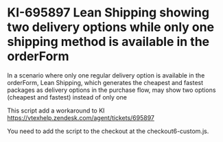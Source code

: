 # KI-695897 Lean Shipping showing two delivery options while only one shipping method is available in the orderForm
In a scenario where only one regular delivery option is available in the orderForm, Lean Shipping, which generates the cheapest and fastest packages as delivery options in the purchase flow, may show two options (cheapest and fastest) instead of only one 


This script add a workaround to KI https://vtexhelp.zendesk.com/agent/tickets/695897

You need to add the script to the checkout at the checkout6-custom.js.

